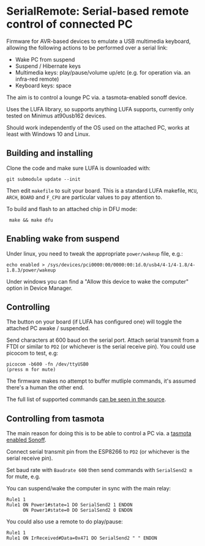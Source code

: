# SerialRemote: Serial-based remote control of connected PC

Firmware for AVR-based devices to emulate a USB multimedia keyboard, allowing
the following actions to be performed over a serial link:

* Wake PC from suspend
* Suspend / Hibernate keys
* Multimedia keys: play/pause/volume up/etc (e.g. for operation via. an infra-red remote)
* Keyboard keys: space

The aim is to control a lounge PC via. a tasmota-enabled sonoff device.

Uses the LUFA library, so supports anything LUFA supports, currently only
tested on Minimus at90usb162 devices.

Should work independently of the OS used on the attached PC, works at least
with Windows 10 and Linux.

## Building and installing

Clone the code and make sure LUFA is downloaded with:

    git submodule update --init

Then edit ``makefile`` to suit your board. This is a standard LUFA makefile,
``MCU``, ``ARCH``, ``BOARD`` and ``F_CPU`` are particular values to pay
attention to.

To build and flash to an attached chip in DFU mode:

     make && make dfu

## Enabling wake from suspend 

Under linux, you need to tweak the appropriate ``power/wakeup`` file, e.g.:

    echo enabled > /sys/devices/pci0000:00/0000:00:1d.0/usb4/4-1/4-1.8/4-1.8.3/power/wakeup

Under windows you can find a "Allow this device to wake the computer" option in
Device Manager.

## Controlling

The button on your board (if LUFA has configured one) will toggle the attached
PC awake / suspended.

Send characters at 600 baud on the serial port. Attach serial transmit from a
FTDI or similar to ``PD2`` (or whichever is the serial receive pin). You could
use picocom to test, e.g:

    picocom -b600 -fn /dev/ttyUSB0
    (press m for mute)

The firmware makes no attempt to buffer mutliple commands, it's assumed there's
a human the other end.

The full list of supported commands [can be seen in the source](SerialRemote.c#L202).

## Controlling from tasmota

The main reason for doing this is to be able to control a PC via. a
[tasmota enabled Sonoff](https://github.com/arendst/Tasmota).

Connect serial transmit pin from the ESP8266 to ``PD2`` (or whichever is the
serial receive pin).

Set baud rate with ``Baudrate 600`` then send commands with ``SerialSend2 m``
for mute, e.g.

You can suspend/wake the computer in sync with the main relay:

    Rule1 1
    Rule1 ON Power1#state=1 DO SerialSend2 1 ENDON
          ON Power1#state=0 DO SerialSend2 0 ENDON

You could also use a remote to do play/pause:

    Rule1 1
    Rule1 ON IrReceived#Data=0x471 DO SerialSend2 " " ENDON

